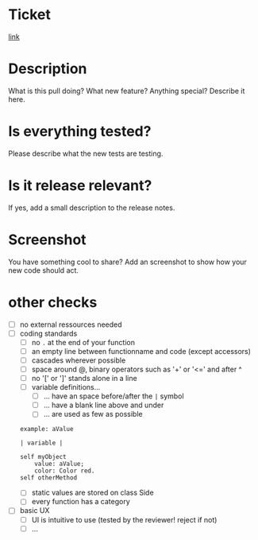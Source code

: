 # Ticket
[link](TicketId)

# Description
What is this pull doing? What new feature? Anything special? Describe it here.

# Is everything tested?
Please describe what the new tests are testing.

# Is it release relevant?
If yes, add a small description to the release notes.

# Screenshot
You have something cool to share? Add an screenshot to show how your new code should act.

# other checks
 - [ ] no external ressources needed
 - [ ] coding standards 
    - [ ] no `.` at the end of your function
    - [ ] an empty line between functionname and code (except accessors)
    - [ ] cascades wherever possible
    - [ ] space around @, binary operators such as '+' or '<=' and after ^
    - [ ] no '[' or ']' stands alone in a line 
    - [ ] variable definitions...
      - [ ] ... have an space before/after the `|` symbol
      - [ ] ... have a blank line above and under
      - [ ] ... are used as few as possible
   
   ```smalltalk
   example: aValue
   
   | variable |
   
   self myObject 
       value: aValue;
       color: Color red.
   self otherMethod
   ```
   - [ ] static values are stored on class Side
   - [ ] every function has a category
 - [ ] basic UX
   - [ ] UI is intuitive to use (tested by the reviewer! reject if not)
   - [ ] ...
